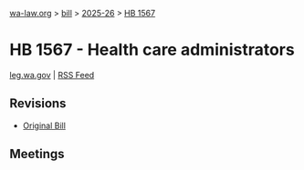 [wa-law.org](/) > [bill](/bill/) > [2025-26](/bill/2025-26/) > [HB 1567](/bill/2025-26/hb/1567/)

# HB 1567 - Health care administrators
[leg.wa.gov](https://app.leg.wa.gov/billsummary?BillNumber=1567&Year=2025&Initiative=false) | [RSS Feed](./rss.xml)

## Revisions
* [Original Bill](1/)

## Meetings